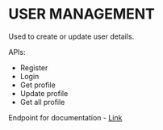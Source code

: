 # USER MANAGEMENT

Used to create or update user details.

APIs:

- Register
- Login
- Get profile
- Update profile
- Get all profile

Endpoint for documentation - [Link](https://swagger-docs-ld2d.onrender.com/docs/)
